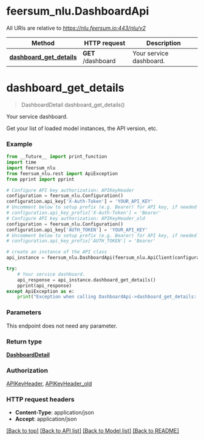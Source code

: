 # feersum_nlu.DashboardApi

All URIs are relative to *https://nlu.feersum.io:443/nlu/v2*

Method | HTTP request | Description
------------- | ------------- | -------------
[**dashboard_get_details**](DashboardApi.md#dashboard_get_details) | **GET** /dashboard | Your service dashboard.


# **dashboard_get_details**
> DashboardDetail dashboard_get_details()

Your service dashboard.

Get your list of loaded model instances, the API version, etc.

### Example
```python
from __future__ import print_function
import time
import feersum_nlu
from feersum_nlu.rest import ApiException
from pprint import pprint

# Configure API key authorization: APIKeyHeader
configuration = feersum_nlu.Configuration()
configuration.api_key['X-Auth-Token'] = 'YOUR_API_KEY'
# Uncomment below to setup prefix (e.g. Bearer) for API key, if needed
# configuration.api_key_prefix['X-Auth-Token'] = 'Bearer'
# Configure API key authorization: APIKeyHeader_old
configuration = feersum_nlu.Configuration()
configuration.api_key['AUTH_TOKEN'] = 'YOUR_API_KEY'
# Uncomment below to setup prefix (e.g. Bearer) for API key, if needed
# configuration.api_key_prefix['AUTH_TOKEN'] = 'Bearer'

# create an instance of the API class
api_instance = feersum_nlu.DashboardApi(feersum_nlu.ApiClient(configuration))

try:
    # Your service dashboard.
    api_response = api_instance.dashboard_get_details()
    pprint(api_response)
except ApiException as e:
    print("Exception when calling DashboardApi->dashboard_get_details: %s\n" % e)
```

### Parameters
This endpoint does not need any parameter.

### Return type

[**DashboardDetail**](DashboardDetail.md)

### Authorization

[APIKeyHeader](../README.md#APIKeyHeader), [APIKeyHeader_old](../README.md#APIKeyHeader_old)

### HTTP request headers

 - **Content-Type**: application/json
 - **Accept**: application/json

[[Back to top]](#) [[Back to API list]](../README.md#documentation-for-api-endpoints) [[Back to Model list]](../README.md#documentation-for-models) [[Back to README]](../README.md)

